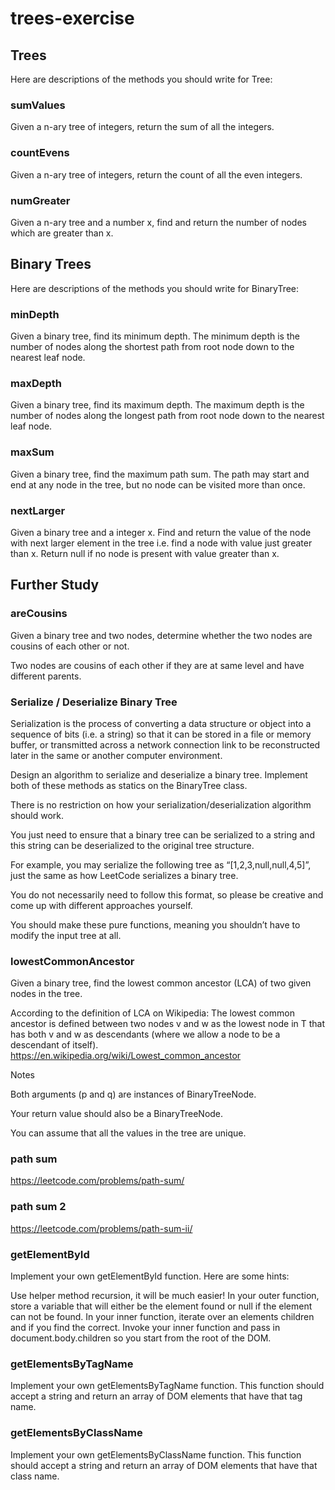 # trees-exercise

## Trees
Here are descriptions of the methods you should write for Tree:

### sumValues
Given a n-ary tree of integers, return the sum of all the integers.

### countEvens
Given a n-ary tree of integers, return the count of all the even integers.

### numGreater
Given a n-ary tree and a number x, find and return the number of nodes which are greater than x.

## Binary Trees
Here are descriptions of the methods you should write for BinaryTree:

### minDepth
Given a binary tree, find its minimum depth. The minimum depth is the number of nodes along the shortest path from root node down to the nearest leaf node.

### maxDepth
Given a binary tree, find its maximum depth. The maximum depth is the number of nodes along the longest path from root node down to the nearest leaf node.

### maxSum
Given a binary tree, find the maximum path sum. The path may start and end at any node in the tree, but no node can be visited more than once.

### nextLarger
Given a binary tree and a integer x. Find and return the value of the node with next larger element in the tree i.e. find a node with value just greater than x. Return null if no node is present with value greater than x.

## Further Study
### areCousins
Given a binary tree and two nodes, determine whether the two nodes are cousins of each other or not.

Two nodes are cousins of each other if they are at same level and have different parents.

### Serialize / Deserialize Binary Tree
Serialization is the process of converting a data structure or object into a sequence of bits (i.e. a string) so that it can be stored in a file or memory buffer, or transmitted across a network connection link to be reconstructed later in the same or another computer environment.

Design an algorithm to serialize and deserialize a binary tree. Implement both of these methods as statics on the BinaryTree class.

There is no restriction on how your serialization/deserialization algorithm should work.

You just need to ensure that a binary tree can be serialized to a string and this string can be deserialized to the original tree structure.

For example, you may serialize the following tree as “[1,2,3,null,null,4,5]”, just the same as how LeetCode serializes a binary tree.

You do not necessarily need to follow this format, so please be creative and come up with different approaches yourself.

You should make these pure functions, meaning you shouldn’t have to modify the input tree at all.

### lowestCommonAncestor
Given a binary tree, find the lowest common ancestor (LCA) of two given nodes in the tree.

According to the definition of LCA on Wikipedia: The lowest common ancestor is defined between two nodes v and w as the lowest node in T that has both v and w as descendants (where we allow a node to be a descendant of itself). https://en.wikipedia.org/wiki/Lowest_common_ancestor

Notes

Both arguments (p and q) are instances of BinaryTreeNode.

Your return value should also be a BinaryTreeNode.

You can assume that all the values in the tree are unique.

### path sum
https://leetcode.com/problems/path-sum/

### path sum 2
https://leetcode.com/problems/path-sum-ii/

### getElementById
Implement your own getElementById function. Here are some hints:

Use helper method recursion, it will be much easier!
In your outer function, store a variable that will either be the element found or null if the element can not be found.
In your inner function, iterate over an elements children and if you find the correct.
Invoke your inner function and pass in document.body.children so you start from the root of the DOM.

### getElementsByTagName
Implement your own getElementsByTagName function. This function should accept a string and return an array of DOM elements that have that tag name.

### getElementsByClassName
Implement your own getElementsByClassName function. This function should accept a string and return an array of DOM elements that have that class name.
